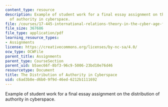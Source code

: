 ```yaml
---
content_type: resource
description: Example of student work for a final essay assignment on the distribution
  of authority in cyberspace.
file: /courses/17-445-international-relations-theory-in-the-cyber-age-fall-2015/c6ad3b8ed6b09f9d46ed6212b1111692_MIT17_445F15_Essay1.pdf
file_size: 367686
file_type: application/pdf
learning_resource_types:
- Assignments
license: https://creativecommons.org/licenses/by-nc-sa/4.0/
ocw_type: OCWFile
parent_title: Assignments
parent_type: CourseSection
parent_uid: b5aec66f-8bf3-96c9-5006-23bd10e76d46
resourcetype: Document
title: The Distribution of Authority in Cyberspace
uid: c6ad3b8e-d6b0-9f9d-46ed-6212b1111692
---
```

Example of student work for a final essay assignment on the distribution of authority in cyberspace.